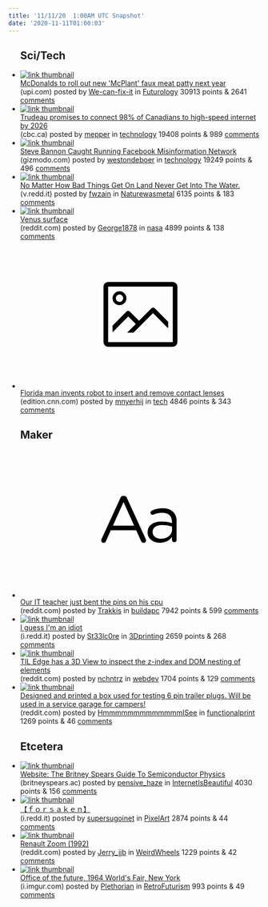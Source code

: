 ```yaml
---
title: '11/11/20  1:00AM UTC Snapshot'
date: '2020-11-11T01:00:03'
---
```

<ul>
<h2>Sci/Tech</h2>

<li><a href='https://www.upi.com/Top_News/US/2020/11/09/McDonalds-to-roll-out-new-McPlant-faux-meat-patty-next-year/4911604949812/'><img src='https://b.thumbs.redditmedia.com/cdSv5anUAoINH8jG1HgTzIqrpEr3PD5w4ebOMqXkAic.jpg' alt='link thumbnail'></a><div><div class='linkTitle'><a href='https://www.upi.com/Top_News/US/2020/11/09/McDonalds-to-roll-out-new-McPlant-faux-meat-patty-next-year/4911604949812/'>McDonalds to roll out new 'McPlant' faux meat patty next year</a></div>(upi.com) posted by <a href='https://www.reddit.com/user/We-can-fix-it'>We-can-fix-it</a> in <a href='https://www.reddit.com/r/Futurology'>Futurology</a> 30913 points & 2641 <a href='https://www.reddit.com/r/Futurology/comments/jrh4tm/mcdonalds_to_roll_out_new_mcplant_faux_meat_patty/'>comments</a></div></li>

<li><a href='https://www.cbc.ca/news/politics/broadband-internet-1.5794901'><img src='https://b.thumbs.redditmedia.com/gZyuiajbav2_9cLz4mDddEtC-66dxsDNkLf0d53YAOU.jpg' alt='link thumbnail'></a><div><div class='linkTitle'><a href='https://www.cbc.ca/news/politics/broadband-internet-1.5794901'>Trudeau promises to connect 98% of Canadians to high-speed internet by 2026</a></div>(cbc.ca) posted by <a href='https://www.reddit.com/user/mepper'>mepper</a> in <a href='https://www.reddit.com/r/technology'>technology</a> 19408 points & 989 <a href='https://www.reddit.com/r/technology/comments/jrmcsp/trudeau_promises_to_connect_98_of_canadians_to/'>comments</a></div></li>

<li><a href='https://gizmodo.com/steve-bannon-caught-running-a-network-of-misinformation-1845633004'><img src='https://b.thumbs.redditmedia.com/pj7ZTUGV_N6oSjquTIlQQXvoH5QhAcl8a_09TEwAugg.jpg' alt='link thumbnail'></a><div><div class='linkTitle'><a href='https://gizmodo.com/steve-bannon-caught-running-a-network-of-misinformation-1845633004'>Steve Bannon Caught Running Facebook Misinformation Network</a></div>(gizmodo.com) posted by <a href='https://www.reddit.com/user/westondeboer'>westondeboer</a> in <a href='https://www.reddit.com/r/technology'>technology</a> 19249 points & 496 <a href='https://www.reddit.com/r/technology/comments/jrtlqr/steve_bannon_caught_running_facebook/'>comments</a></div></li>

<li><a href='https://v.redd.it/byglahbkudy51'><img src='https://b.thumbs.redditmedia.com/56uxd4otyjoUJ7ppMf0KuVwkhI-mYwzgitrdtnUFbUU.jpg' alt='link thumbnail'></a><div><div class='linkTitle'><a href='https://v.redd.it/byglahbkudy51'>No Matter How Bad Things Get On Land Never Get Into The Water.</a></div>(v.redd.it) posted by <a href='https://www.reddit.com/user/fwzain'>fwzain</a> in <a href='https://www.reddit.com/r/Naturewasmetal'>Naturewasmetal</a> 6135 points & 183 <a href='https://www.reddit.com/r/Naturewasmetal/comments/jri4mo/no_matter_how_bad_things_get_on_land_never_get/'>comments</a></div></li>

<li><a href='https://www.reddit.com/gallery/jrfmgw'><img src='https://b.thumbs.redditmedia.com/MLFe3PiJsyA0BFNDINxMWCwXCBBJ6VXbXeF7Mmh1VUo.jpg' alt='link thumbnail'></a><div><div class='linkTitle'><a href='https://www.reddit.com/gallery/jrfmgw'>Venus surface</a></div>(reddit.com) posted by <a href='https://www.reddit.com/user/George1878'>George1878</a> in <a href='https://www.reddit.com/r/nasa'>nasa</a> 4899 points & 138 <a href='https://www.reddit.com/r/nasa/comments/jrfmgw/venus_surface/'>comments</a></div></li>

<li><a href='https://edition.cnn.com/2020/11/08/us/florida-man-contact-lens-robot-trnd/index.html'><svg version='1.1' viewBox='-34 -14 104 64' preserveAspectRatio='xMidYMid meet' xmlns='http://www.w3.org/2000/svg' xmlns:xlink='http://www.w3.org/1999/xlink'>
    <title>link thumbnail</title>
    <path d='M32,4H4A2,2,0,0,0,2,6V30a2,2,0,0,0,2,2H32a2,2,0,0,0,2-2V6A2,2,0,0,0,32,4ZM4,30V6H32V30Z'></path>
    <path d='M8.92,14a3,3,0,1,0-3-3A3,3,0,0,0,8.92,14Zm0-4.6A1.6,1.6,0,1,1,7.33,11,1.6,1.6,0,0,1,8.92,9.41Z'></path>
    <path d='M22.78,15.37l-5.4,5.4-4-4a1,1,0,0,0-1.41,0L5.92,22.9v2.83l6.79-6.79L16,22.18l-3.75,3.75H15l8.45-8.45L30,24V21.18l-5.81-5.81A1,1,0,0,0,22.78,15.37Z'></path>
    </svg></a><div><div class='linkTitle'><a href='https://edition.cnn.com/2020/11/08/us/florida-man-contact-lens-robot-trnd/index.html'>Florida man invents robot to insert and remove contact lenses</a></div>(edition.cnn.com) posted by <a href='https://www.reddit.com/user/mnyerhij'>mnyerhij</a> in <a href='https://www.reddit.com/r/tech'>tech</a> 4846 points & 343 <a href='https://www.reddit.com/r/tech/comments/jrii2h/florida_man_invents_robot_to_insert_and_remove/'>comments</a></div></li>

<h2>Maker</h2>

<li><a href='https://www.reddit.com/r/buildapc/comments/jrjipg/our_it_teacher_just_bent_the_pins_on_his_cpu/'><svg version='1.1' viewBox='-34 -12 104 64' preserveAspectRatio='xMidYMid slice' xmlns='http://www.w3.org/2000/svg' xmlns:xlink='http://www.w3.org/1999/xlink'>
    <title>text link thumbnail</title>
    <path d='M12.19,8.84a1.45,1.45,0,0,0-1.4-1h-.12a1.46,1.46,0,0,0-1.42,1L1.14,26.56a1.29,1.29,0,0,0-.14.59,1,1,0,0,0,1,1,1.12,1.12,0,0,0,1.08-.77l2.08-4.65h11l2.08,4.59a1.24,1.24,0,0,0,1.12.83,1.08,1.08,0,0,0,1.08-1.08,1.64,1.64,0,0,0-.14-.57ZM6.08,20.71l4.59-10.22,4.6,10.22Z'>
    </path>
    <path d='M32.24,14.78A6.35,6.35,0,0,0,27.6,13.2a11.36,11.36,0,0,0-4.7,1,1,1,0,0,0-.58.89,1,1,0,0,0,.94.92,1.23,1.23,0,0,0,.39-.08,8.87,8.87,0,0,1,3.72-.81c2.7,0,4.28,1.33,4.28,3.92v.5a15.29,15.29,0,0,0-4.42-.61c-3.64,0-6.14,1.61-6.14,4.64v.05c0,2.95,2.7,4.48,5.37,4.48a6.29,6.29,0,0,0,5.19-2.48V26.9a1,1,0,0,0,1,1,1,1,0,0,0,1-1.06V19A5.71,5.71,0,0,0,32.24,14.78Zm-.56,7.7c0,2.28-2.17,3.89-4.81,3.89-1.94,0-3.61-1.06-3.61-2.86v-.06c0-1.8,1.5-3,4.2-3a15.2,15.2,0,0,1,4.22.61Z'>
    </path>
    </svg></a><div><div class='linkTitle'><a href='https://www.reddit.com/r/buildapc/comments/jrjipg/our_it_teacher_just_bent_the_pins_on_his_cpu/'>Our IT teacher just bent the pins on his cpu</a></div>(reddit.com) posted by <a href='https://www.reddit.com/user/Trakkis'>Trakkis</a> in <a href='https://www.reddit.com/r/buildapc'>buildapc</a> 7942 points & 599 <a href='https://www.reddit.com/r/buildapc/comments/jrjipg/our_it_teacher_just_bent_the_pins_on_his_cpu/'>comments</a></div></li>

<li><a href='https://i.redd.it/s2egoiewify51.jpg'><img src='https://b.thumbs.redditmedia.com/R-zvDPykWSqxRlqA9Dv-z-TccOGVpOdDyXZuzP2ZHQU.jpg' alt='link thumbnail'></a><div><div class='linkTitle'><a href='https://i.redd.it/s2egoiewify51.jpg'>I guess I'm an idiot</a></div>(i.redd.it) posted by <a href='https://www.reddit.com/user/St33lc0re'>St33lc0re</a> in <a href='https://www.reddit.com/r/3Dprinting'>3Dprinting</a> 2659 points & 268 <a href='https://www.reddit.com/r/3Dprinting/comments/jrmonh/i_guess_im_an_idiot/'>comments</a></div></li>

<li><a href='https://www.reddit.com/gallery/jrim1a'><img src='https://a.thumbs.redditmedia.com/-JFqFuknFMBwr_0j83p7Cwjgx0A6j3ghVklP7CA7ed0.jpg' alt='link thumbnail'></a><div><div class='linkTitle'><a href='https://www.reddit.com/gallery/jrim1a'>TIL Edge has a 3D View to inspect the z-index and DOM nesting of elements</a></div>(reddit.com) posted by <a href='https://www.reddit.com/user/nchntrz'>nchntrz</a> in <a href='https://www.reddit.com/r/webdev'>webdev</a> 1704 points & 129 <a href='https://www.reddit.com/r/webdev/comments/jrim1a/til_edge_has_a_3d_view_to_inspect_the_zindex_and/'>comments</a></div></li>

<li><a href='https://www.reddit.com/gallery/jrb1pp'><img src='https://a.thumbs.redditmedia.com/QBBMZbZCKmqHwUEPa_pkLbj4LTGXhgwPG5YADDwNMm4.jpg' alt='link thumbnail'></a><div><div class='linkTitle'><a href='https://www.reddit.com/gallery/jrb1pp'>Designed and printed a box used for testing 6 pin trailer plugs. Will be used in a service garage for campers!</a></div>(reddit.com) posted by <a href='https://www.reddit.com/user/HmmmmmmmmmmmmmISee'>HmmmmmmmmmmmmmISee</a> in <a href='https://www.reddit.com/r/functionalprint'>functionalprint</a> 1269 points & 46 <a href='https://www.reddit.com/r/functionalprint/comments/jrb1pp/designed_and_printed_a_box_used_for_testing_6_pin/'>comments</a></div></li>

<h2>Etcetera</h2>

<li><a href='http://britneyspears.ac/lasers.htm'><img src='https://a.thumbs.redditmedia.com/z4nt72CMHv7rFAL2NVy88c9TkcGK9EO0se1KMDm54-0.jpg' alt='link thumbnail'></a><div><div class='linkTitle'><a href='http://britneyspears.ac/lasers.htm'>Website: The Britney Spears Guide To Semiconductor Physics</a></div>(britneyspears.ac) posted by <a href='https://www.reddit.com/user/pensive_haze'>pensive_haze</a> in <a href='https://www.reddit.com/r/InternetIsBeautiful'>InternetIsBeautiful</a> 4030 points & 156 <a href='https://www.reddit.com/r/InternetIsBeautiful/comments/jrkwdt/website_the_britney_spears_guide_to_semiconductor/'>comments</a></div></li>

<li><a href='https://i.redd.it/gd30rpqkvey51.png'><img src='https://b.thumbs.redditmedia.com/9dwOYda6eNHyXyCovB1LfcMzvpJkZikWqC-TeU8GZxE.jpg' alt='link thumbnail'></a><div><div class='linkTitle'><a href='https://i.redd.it/gd30rpqkvey51.png'>【﻿ｆｏｒｓａｋｅｎ】</a></div>(i.redd.it) posted by <a href='https://www.reddit.com/user/supersugoinet'>supersugoinet</a> in <a href='https://www.reddit.com/r/PixelArt'>PixelArt</a> 2874 points & 44 <a href='https://www.reddit.com/r/PixelArt/comments/jrkleu/ｆｏｒｓａｋｅｎ/'>comments</a></div></li>

<li><a href='https://www.reddit.com/gallery/jrgp3c'><img src='https://b.thumbs.redditmedia.com/0lfwySLlwZeQAW_AIuEO1nb379xi58GqKJbaR_I6gbQ.jpg' alt='link thumbnail'></a><div><div class='linkTitle'><a href='https://www.reddit.com/gallery/jrgp3c'>Renault Zoom (1992)</a></div>(reddit.com) posted by <a href='https://www.reddit.com/user/Jerry_jjb'>Jerry_jjb</a> in <a href='https://www.reddit.com/r/WeirdWheels'>WeirdWheels</a> 1229 points & 42 <a href='https://www.reddit.com/r/WeirdWheels/comments/jrgp3c/renault_zoom_1992/'>comments</a></div></li>

<li><a href='https://i.imgur.com/e1jzfEm.jpg'><img src='https://b.thumbs.redditmedia.com/iNZ3Ip1Lape3b53jR73StJOmFiLttacQj-2HDxJXqnQ.jpg' alt='link thumbnail'></a><div><div class='linkTitle'><a href='https://i.imgur.com/e1jzfEm.jpg'>Office of the future, 1964 World's Fair, New York</a></div>(i.imgur.com) posted by <a href='https://www.reddit.com/user/Plethorian'>Plethorian</a> in <a href='https://www.reddit.com/r/RetroFuturism'>RetroFuturism</a> 993 points & 49 <a href='https://www.reddit.com/r/RetroFuturism/comments/jrs095/office_of_the_future_1964_worlds_fair_new_york/'>comments</a></div></li>

</ul>
